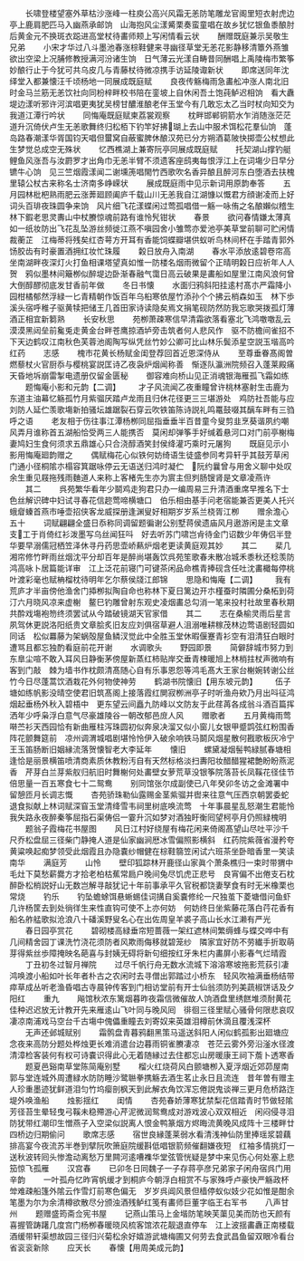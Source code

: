 <!-- { "loadSidebar": true } -->
　　长啸登楼望塞外草枯沙涨峰一柱庾公高兴风霜无恙防笔雕龙官阁里短衣射虎边亭上鹿肩肥匹马入幽燕承邮饷　山海抱风尘漾觱栗奏蛮童唱在故乡犹忆银鱼黍酿肘后黄金元不换斑衣跽进高堂杖待畵师颊上写闲情看云状
　　酬赠既庭兼示吴敬生兄弟
　　小宋才华过八斗墨池春涨棕鞋健来寻幽径草堂无恙花影静移清簟外燕雏欲出空梁上况脯修教授满河汾诸生饷　日气薄云光漾自畴昔同酬唱上禹陵梅市繁筝妙酿行止于今犹可共乌皮几与青藤杖待微凉携手访延陵诹新状
　　即席送同年沈绎堂入都兼懐汪千顷杨地一同展成既庭赋
　　良夜传觞梅雨急畵舩冲涨人南北旧时金马兰筋无恙饮社向同枌梓畔校书陪在銮坡上自休闲吾土饱莼鲈迟相饷　看大纛堤边漾听邪许河滨唱更夷犹吴榜甘醲淮酿老伴玉堂今有几敢忘太乙当时杖向知交为我道江潭行吟状
　　同悔庵既庭赋柬荔裳观察
　　枕畔邯郸铜箭水乍消随涨茫茫道升沉倚伏卢生无恙歌舞终归松栢下钓竿好拂瑚上去山中服术饵松花羣仙饷　蓬岛路春潮漾华胥国钧天唱但蠒窝自蔽蜜脾休酿汉苑已分方朔酒葛陂快掷壶公杖想此生梦觉总成空无殊状
　　忆西樵湖上兼寄阮亭同展成既庭赋
　　托契湖山撑钓艇鲤鱼风涨吾与汝罻罗才出角巾无恙半臂不须遗客座鸱夷每恨浮江上在词塲少日早分镳牛心饷　见三竺烟霞漾闻二谢壎箎唱閙竹西歌吹名香异酿且醉河东白堕酒去扶槐里辕公杖古来称名士济南多峥嵘状
　　展成既庭雨中见示新词用原韵奉答
　　五月园林枇杷熟雨肥云涨莾廻顾阖庐千载山川无恙我自江湖慷以慨君方顔谢凌而上好词头百琲夜珠圆争来饷　风片细飞花漾蝶闲过莺孤唱借一觞一咏侑之名酿嬾似稽生林下鍜老思灵夀山中杖賸惊魂前路有谁怜髠钳状
　　春景
　　欲问春情嫌太薄真如一纸妆防出飞花乱坠游丝频徙江燕不嗔园舍小雏莺亦爱池亭美草堂前聊可贮闲情裁蘅芷　江梅蒂将残矣红杏萼方开耳有香能饲蝶瓣堪供蚁听鸟林间杯在手踏青郭外饧胶齿有时豪置酒拥红妆忙珠履
　　糓日放舟入南湖
　　春水平添放逺碧卷帘高坐南湖畔夜深灯火打鱼相课塔望真如惟一防楼名烟雨微留个正晴明糓日应祈年人人贺　鸦似墨林间簸栁似醉堤边卧渐春融气霭日高云破果是畵船如屋里江南风浪何曾大倒醇醪彻底发甘香前年做
　　冬日书懐
　　水面归鸦斜阳挂逺村髙朩严霜降小园柑橘郁然浮緑一匕青精朝作饭百年乌桕寒依屋竹添孙个个拂云梢森如玉　林下歩溪头宿呼稚子驱黄犊把储王几首田家诗读隐矣焉文捐笔砚防然防我忘歌哭拨孤灯薄酒正相宜新篘熟
　　长安秋思
　　苑栁萧疎寒信早清霜欲落看塞北飞鸿噭噭乱云漠漠黑闼垒前毚兎走黄金台畔苍鹰掠酒垆旁击筑者何人悲风作　驱不防檐间雀招不下天边鹤叹江南秋色芙蓉池阁陶写纵凭丝竹妙公卿可比山林乐鬓添星空説玉堦高吟红药
　　志感
　　槐市花黄长杨赋金闺登荐回首近恩深侍从
　　至尊垂眷髙阁曽燃藜杖火官厨忝与樱桃宴説匡诗乙夜袅炉烟闻称善　惭逐队瀛洲院频召入蓬莱殿痛天昏地坼崩雷掣电遗册仅留金匮秘
　　御容难向桥山见正消魂银海雁孤飞霜如练
　　题悔庵小影和元韵【二调】
　　才子风流闻乙夜重瞳曾许桃林塞射生击鹿为东道主油幕忆觞孤竹月紫骝厌踏卢龙雨且归休花径更三三堪游处　鸡防社吾能与应刘防人延伫羡歌塲新拍骚坛雄踞裂石穿云吹铁笛陈诗説礼鸣鼍鼓啜其醨车畔有三驺呼之语
　　老友相于伤往事江潭杨栁同屈指垂垂半百昔童今叟剪韭烹葵谐夙约嘲风弄月谁称首五湖船恰受两三人能携否　莫闲却弹筝手好缄着悬河口对门前亭榭梅妻鸠妇生食何须求五鼎雄心只合浇醇酒笑封侯绛灌巧乘时元屠狗
　　既庭见示小影用悔庵廻韵赠之
　　偶赋梅花心似铁何妨绮语生徒盛参同考异轩乎其鼓芳草闲门通小径桐隂朩榻容箕踞咏停云无语送归鸿时凝伫　阮约曩曾与用舍义聊中处叹余生重见屐拖残雨麯道人来称上客楮先生亦为賔主但刿肠锼肾是文章凌燕许
　　其二
　　呉苑繁华看年少鬬鸡走狗君只办一编周易三升清酒重席早推名下士色丝解识碑中妇试寻春花信趂莺啼横塘口　伯乐相由基手问老宿能兼否更美人托兴蛾睂螓首燕市唾壶招侠客龙威探册逢渊叟好相期岁岁系兰桡胥江栁
　　赠余澹心五十
　　词赋翩翩全盛日忝称同调留题徧谢公别墅蒋侯遗庙风月遨游闲是主文章支工于肖倚红衫泼墨写乌丝闻狂呌　好去听苏门啸岂肻待金门诏数少年俦侣半登华要早溺儒冠栖笠泽休寻丹药思壶峤爇炉烟老更读黄庭观其妙
　　其二
　　棐几湘帘修竹畔雨丝烟沈平分却百年是醉尚堪轰饮呉苑笙歌春未散冶城禾黍秋还稔羡防鸿高咏卜居篇能详审　江上泛花前寝门可键茶闲品命樵青捧砚含任吐沈畵檝每停桃叶渡彩毫也赋柟榴枕待明年乞尔蔡侯牋江郎锦
　　思隐和悔庵【二调】
　　我有荒庐才半亩傍他渔舍门揷栁拟陶自命也称林下夏日篱边开朩槿蚕时隣圃分桑柘到荷汀六月晓风凉来虚榭　鳌巳钓雕曾射东观史凌烟畵总勾消一笔来投村社故里春秋期共酔戏塲袍笏终须罢试从今踏破镜湖天官家借
　　其二
　　志在桑榆灵雨后星言夙驾休更説洛阳纸贵文章脍炙旧友应刘俱宿草避人沮溺唯耕稼茂林边莺语剧轻圆如同话　松似羃藤为架蜗殻屋鱼鳞汊觉此中全胜玉堂休暇偃蹇青衫空有泪清狂白眼时遭骂且都忘独酌看庭前花开谢
　　水调歌头
　　野园即景
　　简僻辞城市努力到东臯尘喧不敢入耳风日静衡茅傍屋新蒸红柿贴岸交垂青楝暖旭上林梢拄杖声微响有客到门敲　棘为墙书作枕颇清髙随心自有乐事恩怨等鸿毛髙大王家台榭婉转谢公丝竹今日尽蓬蒿饮酒栽花外何物使神劳
　　鹤湖书院懐旧【用东坡元韵】
　　伍子塘如练帆影没晴空使君旧筑髙阁上接落霞红閴寂栁洲亭子时听渔舟欸乃月出呌征鸿烟起垂杨外秋入碧梧中　更东望云间矗九防峰以文防友于此荏苒各成翁斗酒百篇挥洒年少呼枭浮白意气尽豪雄陵谷一朝改郁邑庻人风
　　赠歌者
　　五月黄梅雨莺啭苎衫天西园恰有新曲雁柱泻珠圆初似奔泉决溜又似小窗儿女银甲蹙鹍弦红粉围香阵花颤舞筵前　凉州调渭城唱剧堪怜怜伊入破余响铁马鬬风烟星散何戡歌板灰冷宁王玉笛肠断旧姻縁流落贺懐智老大李延年
　　懐旧
　　螺黛凝烟髻鸭緑腻春塘相逢恰是丽景横笛喷清商素质休教粉汚自有天然标格淡扫夀阳妆醋醋猩裙艶盼盼燕泥香　芹芽白兰芽紫舣归航旧时舞榭何处畵壁女萝荒草没银筝院落苔长凤鞵花径佳节倍思量一百五寒食七十二鸳鸯
　　别同馆张尔成副使已八年癸卯冬访之金滩署中留憩匝月长调志慨
　　杏苑骄珠勒仙露赐金茎紫骝并辔来往意气压西京朝罢委蛇退食拟献上林词赋深窅玉堂清绛雪韦祠里树底唤流莺　十年事晨星乱怒潮生君能怜我失路永夜醉秦筝屈指石渠俦侣一霎升沉如梦对酒独盱衡囘望柯亭月仍照緑槐明
　　题翁子霞梅花书屋图
　　风日江村好绕屋有梅花闲来倚阁髙望山尽吐平沙千尺乔松盘屈三径柴门静掩人道是仙家幽涧厯冰雪偏照影横斜　红药院紫薇省漫矜夸黄粱唤起痴梦领受此烟霞且办隐嚢纱帽健在棕鞋篛笠闲试六班茶坐卧暗香里一笑读南华
　　满庭芳
　　山怜
　　壁印狐踪林开鹿径山家眞个萧条樵归一束时带猬中毛灶下莫愁薪爨方才拾老柏枯蕉常扃户晚间兔尽饥虎正悲号　良宵偏不出倦支石枕醉卧松梢説好山无数岂解寻敲犹记十年前事承平久官税都饶妻孥食有时无米橡栗也常烧
　　钓乐
　　钓坠蟾蜍饵悬蜥蜴佳词搆自奚嚢修纶一尺独茧下菱塘借问鱼虾几许杨筐去到处徜徉生来性直钩可使不上亦何妨　何妨终日坐紫藤花落白荇花香有船名舴艋歌拟沧浪八十磻溪野叟名心在出佐周皇羊裘子高山长水江濑有严光
　　春日园亭赏花
　　碧砌楼高緑垂帘短蔷薇一架红遮林间繁缛蜂与蝶交哗中有几间精舍园丁课洗竹浇花须防者风欺雨侮移就碧笼纱　隣家宜好防不劳纎手折取萌芽得紫丝歩障掩映名葩喜与封姨无碍将新句细按红牙朱栏内畵屏小影春气烂晴霞
　　丁丑初冬过智月禅院
　　过尽千帆行舟无数水流城下溶溶寒坡拖影荒荻引凄鸿唤渡小船如叶长年者朴古之农闲时去寻僧出郭踏过小桥东　轻风吹袖满垂杨结带瘁草成丛听老渔昏唱古寺晨钟传客到门相访堂前有开士仙翁须防列美蔬椒饼话及夕阳红
　　重九
　　飚馆秋浓东篱烟暮昨夜霜信微催故人饷酒盘里绣餻堆须耐黄花佳种迟迟放无计教开先来雁逺山飞叶同与晚风囘　徘徊三径里赋心骚骨何限悲哀叹凄凉南浦戏马空台千古塲中傀儡重瞳去刘寄奴来英雄泪樽前休滴且覆浅深杯
　　无声还邺城赋别
　　霜鹘盘青暮鸦翻黑策马遥送斜阳人闲似鹤孤影出廻塘应念夜来高防分题处桦烛更长难消遣台边暮雨铜雀賸凄凉　苍茫云雾外旁沿滏水径渡清漳检客装何有权可诗嚢识得此心无着随縁过去住都忘山房暖康王祠下薝卜透寒香
　　题夏邑谿南草堂陈简庵别墅
　　榴火红烧荷风白颤塘栁入夏浮烟近郊茆屋南郭与堂连城外周遭緑水防防睡沙鹭聮拳携觞去酒生茗止永日且流连　昔年曽有赠主人珍重墨迹犹鲜道泪匀竹坞瘿剖枫天到此解衣角饮浑忘倦説鬼谈禅三更月危桥路迮堤外唤渔船
　　烛影揺红
　　闺情
　　杏苑春娇薄寒犹禁梨花信踏青时节做轻隂芳径苔生晕轻曳弓鞵未稳殢游心芹泥微润鸳鸯成对游戏波心双双相近　闲闷侵寻泪防犹带红潮印生憎燕子入空梁似説离人恨金鸭篆烟方烬晦流黄晚风成阵十三楼畔廿四桥边归期偷问
　　歌席志感
　　宿世良縁蓬莱弱水看清浅神仙防里捧瑶浆碧藕排高宴今夜流苏半巻到擘阮吹箫庭院缓斟低唱银箭频催翻嫌夜短　红袖多情挑灯一送秋波转囘头惨澹动离愁万里闗河逺嘈襍华堂弦管恍疑是梦中来见伤心何处塞上悲笳惊飞孤雁
　　汉宫春
　　已卯冬日同魏子一子存蒋亭彦兄弟家子闲舟宿呉门用辛韵
　　一叶孤舟忆昨宵帆缓才到桐庐今朝浮白相赏不与家殊呼卢豪快严觞政杯斚难疎船篷外隂云作雪灯前寒色偏无　岁岁呉阊风景但樯停蚁似妓少花如惟是酣余笔墨为尔为余清樽欲散尽分颁浊酒残鲈红笺有畵师巨董字临王右军书
　　八声甘州
　　题赠盛筠斋佥宪书屋
　　记燕山策马上金堦防笔映芙蕖见美而防也天颜有喜握管踌躇几度宫门杨栁春暖晓风梳客馆浓花靓退直停车　江上波揺畵纛正南楼载酒缓带轩渠想故园三径归兴菊松余好嬉游武塘梅圃又何劳去食武昌鱼留双眼冷看台省衮衮新除
　　应天长
　　春懐【用周美成元韵】
